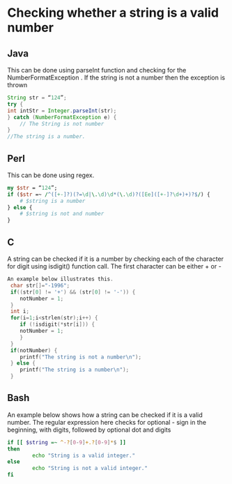 # Checking whether a string is a valid number

## Java

This can be done using parseInt function and checking for the NumberFormatException . If the string is not a number then the exception is thrown

```java
String str = “124”;
try {
int intStr = Integer.parseInt(str);
} catch (NumberFormatException e) {
	// The String is not number
}
//The string is a number.
```

## Perl

This can be done using regex.

```perl
my $str = “124”;
if ($str =~ /^([+-]?)(?=\d|\.\d)\d*(\.\d)?([Ee]([+-]?\d+)+)?$/) {
    # $string is a number
} else {
    # $string is not and number
}
```

## C

A string can be checked if it is a number by checking each of the character for digit using isdigit() function call. The first character can be either + or -

```c
An example below illustrates this.
 char str[]="-1996";
 if((str[0] != '+') && (str[0] != '-')) {
	notNumber = 1;
 }
 int i;
 for(i=1;i<strlen(str);i++) {
	if (!isdigit(*str[i])) {
 	notNumber = 1;
	}
 }
 if(notNumber) {
	printf("The string is not a number\n");
 } else {
	printf("The string is a number\n");
 }
```

## Bash

An example below shows how a string can be checked if it is a valid number. The regular expression here checks for optional - sign in the beginning, with digits, followed by optional dot and digits 

```bash
if [[ $string =~ ^-?[0-9]+.?[0-9]*$ ]]
then
    	echo "String is a valid integer."
else
    	echo "String is not a valid integer."
fi
```
